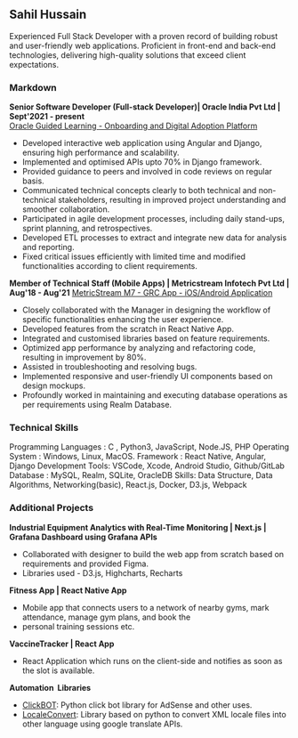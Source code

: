 ## Sahil Hussain

Experienced Full Stack Developer with a proven record of building robust and user-friendly web applications. 
Proficient in front-end and back-end technologies, delivering high-quality solutions that exceed client expectations.

### Markdown

**Senior Software Developer (Full-stack Developer)| Oracle India Pvt Ltd | Sept'2021 - present**      
[Oracle Guided Learning - Onboarding and Digital Adoption Platform](https://www.oracle.com/education/guided-learning/)
- Developed interactive web application using Angular and Django, ensuring high performance and scalability.
- Implemented and optimised APIs upto 70% in Django framework.
- Provided guidance to peers and involved in code reviews on regular basis.
- Communicated technical concepts clearly to both technical and non-technical stakeholders, resulting in improved project understanding and smoother collaboration.
- Participated in agile development processes, including daily stand-ups, sprint planning, and retrospectives.
- Developed ETL processes to extract and integrate new data for analysis and reporting.
- Fixed critical issues efficiently with limited time and modified functionalities according to client requirements.

**Member of Technical Staff (Mobile Apps) | Metricstream Infotech Pvt Ltd | Aug'18 - Aug'21**
[MetricStream M7 - GRC App - iOS/Android Application](https://apps.apple.com/us/app/metricstream/id1436377546)
- Closely collaborated with the Manager in designing the workflow of specific functionalities enhancing the user experience.
- Developed features from the scratch in React Native App.
- Integrated and customised libraries based on feature requirements.
- Optimized app performance by analyzing and refactoring code, resulting in improvement by 80%.
- Assisted in troubleshooting and resolving bugs.
- Implemented responsive and user-friendly UI components based on design mockups.
- Profoundly worked in maintaining and executing database operations as per requirements using Realm Database.

### Technical Skills
Programming Languages : C , Python3, JavaScript, Node.JS, PHP
Operating System : Windows, Linux, MacOS.
Framework : React Native, Angular, Django
Development Tools: VSCode, Xcode, Android Studio, Github/GitLab
Database : MySQL, Realm, SQLite, OracleDB
Skills: Data Structure, Data Algorithms, Networking(basic), React.js, Docker, D3.js, Webpack

### Additional Projects
**Industrial Equipment Analytics with Real-Time Monitoring | Next.js | Grafana Dashboard using Grafana APIs**
- Collaborated with designer to build the web app from scratch based on requirements and provided Figma.
- Libraries used - D3.js, Highcharts, Recharts

**Fitness App | R﻿eact Native App**
- Mobile app that connects users to a network of nearby gyms, mark attendance, manage gym plans, and book the
- personal training sessions etc.

**VaccineTracker | R﻿eact App**
- React Application which runs on the client-side and notifies as soon as the slot is available.

**Automation ﻿ Libraries**
- [ClickBOT](https://github.com/sahildhussain/simple_click_bot): Python click bot library for AdSense and other uses.
- [LocaleConvert](https://github.com/sahildhussain/locale-convert): Library based on python to convert XML locale files into other language using google translate APIs.
